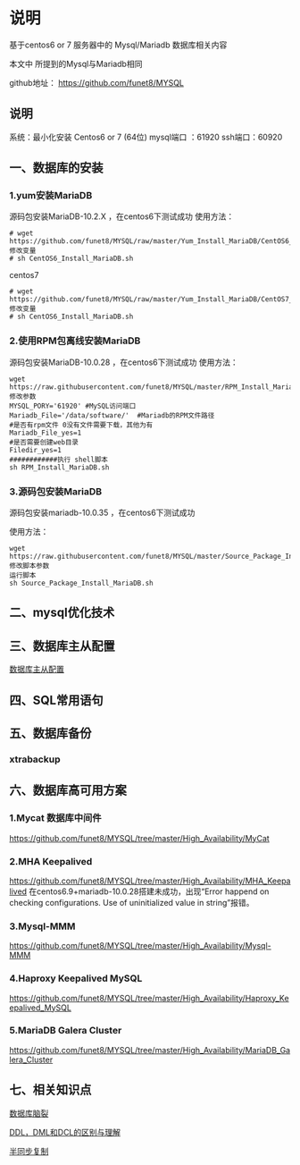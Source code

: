 # 说明

基于centos6 or 7 服务器中的 Mysql/Mariadb 数据库相关内容

本文中 所提到的Mysql与Mariadb相同

github地址： https://github.com/funet8/MYSQL

## 说明

系统：最小化安装 Centos6 or 7 (64位)
mysql端口 ：61920
ssh端口：60920


## 一、数据库的安装


### 1.yum安装MariaDB
源码包安装MariaDB-10.2.X ，在centos6下测试成功
使用方法：
```
# wget https://github.com/funet8/MYSQL/raw/master/Yum_Install_MariaDB/CentOS6_Install_MariaDB.sh
修改变量
# sh CentOS6_Install_MariaDB.sh
```
centos7
```
# wget https://github.com/funet8/MYSQL/raw/master/Yum_Install_MariaDB/CentOS7_Install_MariaDB.sh
修改变量
# sh CentOS6_Install_MariaDB.sh
```

### 2.使用RPM包离线安装MariaDB
源码包安装MariaDB-10.0.28 ，在centos6下测试成功
使用方法：
```
wget https://raw.githubusercontent.com/funet8/MYSQL/master/RPM_Install_MariaDB/RPM_Install_MariaDB.sh
修改参数
MYSQL_PORY='61920' #MySQL访问端口
Mariadb_File='/data/software/'  #Mariadb的RPM文件路径
#是否有rpm文件 0没有文件需要下载，其他为有
Mariadb_File_yes=1
#是否需要创建web目录
Filedir_yes=1
############执行 shell脚本
sh RPM_Install_MariaDB.sh
```
### 3.源码包安装MariaDB
源码包安装mariadb-10.0.35 ，在centos6下测试成功

使用方法：
```
wget https://raw.githubusercontent.com/funet8/MYSQL/master/Source_Package_Install_MariaDB/Source_Package_Install_MariaDB.sh
修改脚本参数
运行脚本
sh Source_Package_Install_MariaDB.sh
```


## 二、mysql优化技术



## 三、数据库主从配置
[数据库主从配置](https://github.com/funet8/MYSQL/wiki/Mysql%25E6%2595%25B0%25E6%258D%25AE%25E5%25BA%2593%25E4%25B8%25BB%25E4%25BB%258E%25E9%2585%258D%25E7%25BD%25AE)


## 四、SQL常用语句


## 五、数据库备份

### xtrabackup


## 六、数据库高可用方案
### 1.Mycat 数据库中间件
https://github.com/funet8/MYSQL/tree/master/High_Availability/MyCat

### 2.MHA Keepalived
https://github.com/funet8/MYSQL/tree/master/High_Availability/MHA_Keepalived
在centos6.9+mariadb-10.0.28搭建未成功，出现“Error happend on checking configurations. Use of uninitialized value in string”报错。

### 3.Mysql-MMM
https://github.com/funet8/MYSQL/tree/master/High_Availability/Mysql-MMM

### 4.Haproxy Keepalived MySQL
https://github.com/funet8/MYSQL/tree/master/High_Availability/Haproxy_Keepalived_MySQL

### 5.MariaDB Galera Cluster
https://github.com/funet8/MYSQL/tree/master/High_Availability/MariaDB_Galera_Cluster


## 七、相关知识点
[数据库脑裂](https://github.com/funet8/MYSQL/wiki/%25E6%2595%25B0%25E6%258D%25AE%25E5%25BA%2593%25E8%2584%2591%25E8%25A3%2582)

[DDL，DML和DCL的区别与理解](https://github.com/funet8/MYSQL/wiki/DDL%EF%BC%8CDML%E5%92%8CDCL%E7%9A%84%E5%8C%BA%E5%88%AB%E4%B8%8E%E7%90%86%E8%A7%A3)

[半同步复制](https://github.com/funet8/MYSQL/wiki/%E5%8D%8A%E5%90%8C%E6%AD%A5%E5%A4%8D%E5%88%B6)






